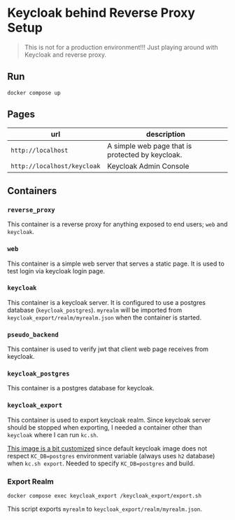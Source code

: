 # Keycloak behind Reverse Proxy Setup

> This is not for a production environment!!! Just playing around with Keycloak and reverse proxy.

## Run

```shell
docker compose up
```

## Pages

| url                         | description                                      |
| --------------------------- | ------------------------------------------------ |
| `http://localhost`          | A simple web page that is protected by keycloak. |
| `http://localhost/keycloak` | Keycloak Admin Console                           |

## Containers

### `reverse_proxy`

This container is a reverse proxy for anything exposed to end users; `web` and `keycloak`.

### `web`

This container is a simple web server that serves a static page. It is used to test login via keycloak login page.

### `keycloak`

This container is a keycloak server. It is configured to use a postgres database (`keycloak_postgres`). `myrealm` will be imported from `keycloak_export/realm/myrealm.json` when the container is started.

### `pseudo_backend`

This container is used to verify jwt that client web page receives from keycloak.

### `keycloak_postgres`

This container is a postgres database for keycloak.

### `keycloak_export`

This container is used to export keycloak realm. Since keycloak server should be stopped when exporting, I needed a container other than `keycloak` where I can run `kc.sh`.

[This image is a bit customized](./keycloak_export/Dockerfile) since default keycloak image does not respect `KC_DB=postgres` environment variable (always uses `h2` database) when `kc.sh export`. Needed to specify `KC_DB=postgres` and build.

### Export Realm

```shell
docker compose exec keycloak_export /keycloak_export/export.sh
```

This script exports `myrealm` to `keycloak_export/realm/myrealm.json`.
